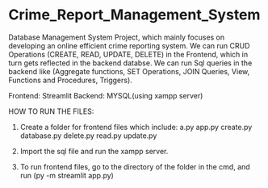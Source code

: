 # Crime_Report_Management_System
Database Management System Project, which mainly focuses on developing an online efficient crime reporting system.
We can run CRUD Operations (CREATE, READ, UPDATE, DELETE) in the Frontend, which in turn gets reflected in the backend databse.
We can run Sql queries in the backend like (Aggregate functions, SET Operations, JOIN Queries, View, Functions and Procedures, Triggers).

Frontend: Streamlit
Backend: MYSQL(using xampp server)

HOW TO RUN THE FILES:
1. Create a folder for frontend files which include:
   a.py
   app.py
   create.py
   database.py
   delete.py
   read.py
   update.py
   
2. Import the sql file and run the xampp server.
3. To run frontend files, go to the directory of the folder in the cmd, and run (py -m streamlit app.py)

   
